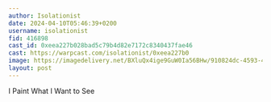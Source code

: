 ```yaml
---
author: Isolationist
date: 2024-04-10T05:46:39+0200
username: isolationist
fid: 416898
cast_id: 0xeea227b028bad5c79b4d82e7172c8340437fae46
cast: https://warpcast.com/isolationist/0xeea227b0
image: https://imagedelivery.net/BXluQx4ige9GuW0Ia56BHw/910824dc-4593-42e8-0cf3-9d8567f7a200/original
layout: post
---
```

I Paint What I Want to See  

<img src='https://imagedelivery.net/BXluQx4ige9GuW0Ia56BHw/910824dc-4593-42e8-0cf3-9d8567f7a200/original' alt='' referrerpolicy='no-referrer'/>